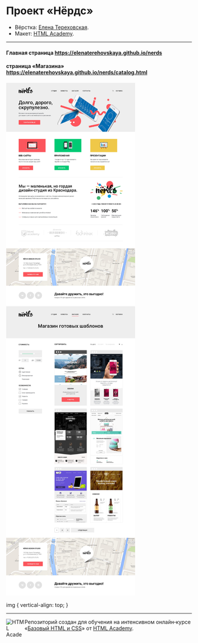 # Проект «Нёрдс»

* Вёрстка: [Елена Тереховская](https://github.com/elenaterehovskaya).
* Макет: [HTML Academy](https://htmlacademy.ru).

---

#### Главная страница <a href="https://elenaterehovskaya.github.io/nerds" target="_blank">https://elenaterehovskaya.github.io/nerds</a>

#### страница «Магазина» <a href="https://elenaterehovskaya.github.io/nerds/catalog.html" target="_blank">https://elenaterehovskaya.github.io/nerds/catalog.html</a>

####

<p>
  <img src="https://github.com/elenaterehovskaya/elenaterehovskaya.github.io/blob/master/img/nerds-index.jpg" width="350" alt="Главная страница">
  <img src="https://github.com/elenaterehovskaya/elenaterehovskaya.github.io/blob/master/img/nerds-catalog.jpg" width="350" alt="Страница «Магазина»">
</p>

img {
  vertical-align: top;
}

---

<a href="https://htmlacademy.ru/intensive/htmlcss"><img align="left" width="50" height="50" alt="HTML Academy" src="https://up.htmlacademy.ru/static/img/intensive/htmlcss/logo-for-github.svg"></a>

Репозиторий создан для обучения на интенсивном онлайн‑курсе «[Базовый HTML и CSS](https://htmlacademy.ru/intensive/htmlcss)» от [HTML Academy](https://htmlacademy.ru).
